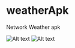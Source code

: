 # weatherApk
Network Weather apk  

![Alt text](http://kp27112.zut.edu.pl/images/example/gpswetherjg.png "Optional title")
![Alt text](http://kp27112.zut.edu.pl/images/example/gpswetherw.png "Optional title")
